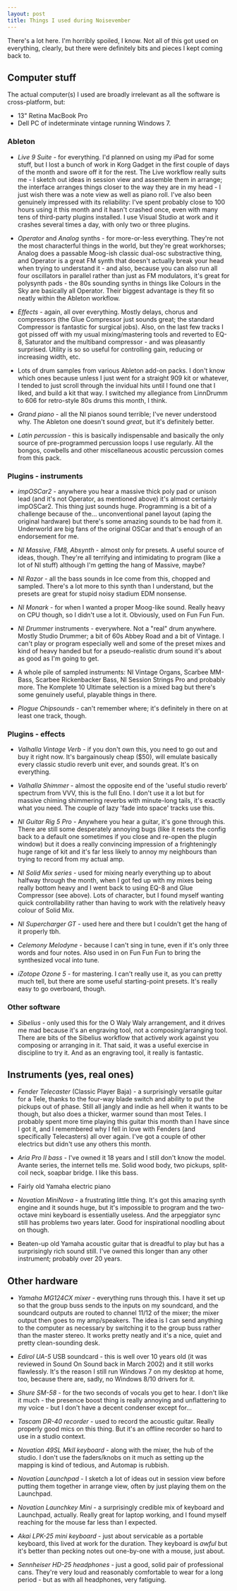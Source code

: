```yaml
---
layout: post
title: Things I used during Noisevember
---
```


There's a lot here. I'm horribly spoiled, I know. Not all of this got used on
everything, clearly, but there were definitely bits and pieces I kept coming
back to.

## Computer stuff

The actual computer(s) I used are broadly irrelevant as all the software is
cross-platform, but:

 * 13" Retina MacBook Pro
 * Dell PC of indeterminate vintage running Windows 7.

### Ableton

 * *Live 9 Suite* - for everything. I'd planned on using my iPad for some stuff,
 but I lost a bunch of work in Korg Gadget in the first couple of days of the
 month and swore off it for the rest. The Live workflow really suits me - I
 sketch out ideas in session view and assemble them in arrange; the interface
 arranges things closer to the way they are in my head - I just wish there was
 a note view as well as piano roll. I've also been genuinely impressed with its
 reliability: I've spent probably close to 100 hours using it this month and it
 hasn't crashed once, even with many tens of third-party plugins installed. I
 use Visual Studio at work and it crashes several times a day, with only two or
 three plugins.

 * *Operator* and *Analog* synths - for more-or-less everything. They're not
 the most characterful things in the world, but they're great workhorses;
 Analog does a passable Moog-ish classic dual-osc substractive thing, and
 Operator is a great FM synth that doesn't actually break your head when trying
 to understand it - and also, because you can also run all four oscillators in
 parallel rather than just as FM modulators, it's great for polysynth pads -
 the 80s sounding synths in things like Colours in the Sky are basically all
 Operator. Their biggest advantage is they fit so neatly within the Ableton
 workflow.

 * *Effects* - again, all over everything. Mostly delays, chorus and compressors
 (the Glue Compressor just sounds great; the standard Compressor is fantastic
 for surgical jobs). Also, on the last few tracks I got pissed off with my
 usual mixing/mastering tools and reverted to EQ-8, Saturator and the
 multiband compressor - and was pleasantly surprised. Utility is so so useful
 for controlling gain, reducing or increasing width, etc.

 * Lots of drum samples from various Ableton add-on packs. I don't know which
 ones because unless I just went for a straight 909 kit or whatever, I tended
 to just scroll through the invidual hits until I found one that I liked, and
 build a kit that way. I switched my allegiance from LinnDrumm to 606 for
 retro-style 80s drums this month, I think.

 * *Grand piano* - all the NI pianos sound terrible; I've never understood
 why. The Ableton one doesn't sound _great_, but it's definitely better.

 * *Latin percussion* - this is basically indispensable and basically the only
 source of pre-programmed percussion loops I use regularly. All the bongos,
 cowbells and other miscellaneous acoustic percussion comes from this pack.

### Plugins - instruments

 * *impOSCar2* - anywhere you hear a massive thick poly pad or unison lead (and
 it's not Operator, as mentioned above) it's almost certainly impOSCar2. This
 thing just sounds huge. Programming is a bit of a challenge because of the...
 unconventional panel layout (aping the original hardware) but there's some
 amazing sounds to be had from it. Underworld are big fans of the original
 OSCar and that's enough of an endorsement for me.

 * *NI Massive, FM8, Absynth* - almost only for presets. A useful source of
 ideas, though. They're all terrifying and intimidating to program (like a lot
 of NI stuff) although I'm getting the hang of Massive, maybe?

 * *NI Razor* - all the bass sounds in Ice come from this, chopped and sampled.
 There's a lot more to this synth than I understand, but the presets are great
 for stupid noisy stadium EDM nonsense.

 * *NI Monark* - for when I wanted a proper Moog-like sound. Really heavy on
 CPU though, so I didn't use a lot it. Obviously, used on Fun Fun Fun.

 * *NI Drummer* instruments - everywhere. Not a "real" drum anywhere. Mostly
 Studio Drummer; a bit of 60s Abbey Road and a bit of Vintage. I can't play
 or program especially well and some of the preset mixes and kind of heavy
 handed but for a pseudo-realistic drum sound it's about as good as I'm going
 to get.

 * A whole pile of sampled instruments: NI Vintage Organs, Scarbee MM-Bass,
 Scarbee Rickenbacker Bass, NI Session Strings Pro and probably more. The
 Komplete 10 Ultimate selection is a mixed bag but there's some genuinely
 useful, playable things in there.

 * *Plogue Chipsounds* - can't remember where; it's definitely in there on at
 least one track, though.

### Plugins - effects

 * *Valhalla Vintage Verb* - if you don't own this, you need to go out and buy
 it right now. It's bargainously cheap ($50), will emulate basically every
 classic studio reverb unit ever, and sounds great. It's on everything.

 * *Valhalla Shimmer* - almost the opposite end of the 'useful studio reverb'
 spectrum from VVV, this is the full Eno. I don't use it a lot but for massive
 chiming shimmering reverbs with minute-long tails, it's exactly what you need.
 The couple of lazy 'fade into space' tracks use this.

 * *NI Guitar Rig 5 Pro* - Anywhere you hear a guitar, it's gone through this.
 There are still some desperately annoying bugs (like it resets the config back
 to a default one sometimes if you close and re-open the plugin window) but it
 does a really convincing impression of a frighteningly huge range of kit and
 it's far less likely to annoy my neighbours than trying to record from my
 actual amp.

 * *NI Solid Mix series* - used for mixing nearly everything up to about halfway
 through the month, when I got fed up with my mixes being really bottom heavy
 and I went back to using EQ-8 and Glue Compressor (see above).  Lots of
 character, but I found myself wanting quick controllability rather than having
 to work with the relatively heavy colour of Solid Mix.

 * *NI Supercharger GT* - used here and there but I couldn't get the hang of
 it properly tbh.

 * *Celemony Melodyne* - because I can't sing in tune, even if it's only three
 words and four notes. Also used in on Fun Fun Fun to bring the synthesized
 vocal into tune.

 * *iZotope Ozone 5* - for mastering. I can't really use it, as you can pretty
 much tell, but there are some useful starting-point presets. It's really
 easy to go overboard, though.

### Other software

 * *Sibelius* - only used this for the O Waly Waly arrangement, and it drives me
 mad because it's an engraving tool, not a composing/arranging tool. There are
 bits of the Sibelius workflow that actively work against you composing or
 arranging in it. That said, it was a useful exercise in discipline to try it.
 And as an engraving tool, it really is fantastic.

## Instruments (yes, real ones)

 * *Fender Telecaster* (Classic Player Baja) - a surprisingly versatile guitar
 for a Tele, thanks to the four-way blade switch and ability to put the
 pickups out of phase. Still all jangly and indie as hell when it wants to be
 though, but also does a thicker, warmer sound than most Teles. I probably
 spent more time playing this guitar this month than I have since I got it, and
 I remembered why I fell in love with Fenders (and specifically Telecasters)
 all over again. I've got a couple of other electrics but didn't use any others
 this month.

 * *Aria Pro II bass* - I've owned it 18 years and I still don't know the model.
 Avante series, the internet tells me. Solid wood body, two pickups, split-coil
 neck, soapbar bridge. I like this bass.

 * Fairly old Yamaha electric piano

 * *Novation MiniNova* - a frustrating little thing. It's got this amazing synth
 engine and it sounds huge, but it's impossible to program and the two-octave
 mini keyboard is essentially useless. And the arpeggiator sync still has
 problems two years later. Good for inspirational noodling about on though.

 * Beaten-up old Yamaha acoustic guitar that is dreadful to play but has a
 surprisingly rich sound still. I've owned this longer than any other
 instrument; probably over 20 years.

## Other hardware

 * *Yamaha MG124CX mixer* - everything runs through this. I have it set up so
 that the group buss sends to the inputs on my soundcard, and the soundcard
 outputs are routed to channel 11/12 of the mixer; the mixer output then goes
 to my amp/speakers. The idea is I can send anything to the computer as
 necessary by switching it to the group buss rather than the master stereo. It
 works pretty neatly and it's a nice, quiet and pretty clean-sounding desk.

 * *Edirol UA-5* USB soundcard - this is well over 10 years old (it was reviewed
 in Sound On Sound back in March 2002) and it still works flawlessly. It's the
 reason I still run Windows 7 on my desktop at home, too, because there are,
 sadly, no Windows 8/10 drivers for it.

 * *Shure SM-58* - for the two seconds of vocals you get to hear. I don't like
 it much - the presence boost thing is really annoying and unflattering to my
 voice - but I don't have a decent condenser except for...

 * *Tascam DR-40 recorder* - used to record the acoustic guitar. Really properly
 good mics on this thing. But it's an offline recorder so hard to use in a
 studio context.

 * *Novation 49SL MkII keyboard* - along with the mixer, the hub of the studio.
 I don't use the faders/knobs on it much as setting up the mapping is kind
 of tedious, and Automap is rubbish.

 * *Novation Launchpad* - I sketch a lot of ideas out in session view before
 putting them together in arrange view, often by just playing them on the
 Launchpad.

 * *Novation Launchkey Mini* - a surprisingly credible mix of keyboard and
 Launchpad, actually. Really great for laptop working, and I found myself
 reaching for the mouse far less than I expected.

 * *Akai LPK-25 mini keyboard* - just about servicable as a portable keyboard,
 this lived at work for the duration. They keyboard is _awful_ but it's better
 than pecking notes out one-by-one with a mouse, just about.

 * *Sennheiser HD-25 headphones* - just a good, solid pair of professional cans.
 They're very loud and reasonably comfortable to wear for a long period - but
 as with all headphones, very fatiguing.


